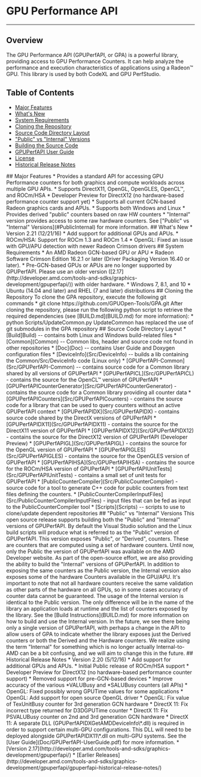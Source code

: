 # GPU Performance API
---

## Overview
The GPU Performance API (GPUPerfAPI, or GPA) is a powerful library, providing access to GPU Performance Counters.
It can help analyze the performance and execution characteristics of applications using a Radeon™ GPU. This library
is used by both CodeXL and GPU PerfStudio.

## Table of Contents
* [Major Features](#Major)
* [What's New](#WhatsNew)
* [System Requirements](#System)
* [Cloning the Repository](#Cloning)
* [Source Code Directory Layout](#Source)
* ["Public" vs "Internal" Versions](#PublicInternal)
* [Building the Source Code](BUILD.md)
* [GPUPerfAPI User Guide](Doc/GPUPerfAPI-UserGuide.pdf)
* [License](LICENSE)
* [Historical Release Notes](#HistoricalNotes)

<A NAME="Major">
## Major Features
* Provides a standard API for accessing GPU Performance counters for both graphics and compute workloads across multiple GPU APIs.
* Supports DirectX11, OpenGL, OpenGLES, OpenCL™, and ROCm/HSA
* Developer Preview for DirectX12 (no hardware-based performance counter support yet)
* Supports all current GCN-based Radeon graphics cards and APUs.
* Supports both Windows and Linux
* Provides derived "public" counters based on raw HW counters
* "Internal" version provides access to some raw hardware counters. See ["Public" vs "Internal" Versions](#PublicInternal) for more information.

<A NAME="WhatsNew">
## What's New
* Version 2.21 (12/21/16)
  * Add support for additional GPUs and APUs.
  * ROCm/HSA: Support for ROCm 1.3 and ROCm 1.4
  * OpenGL: Fixed an issue with GPU/APU detection with newer Radeon Crimson drivers

<A NAME="System">
## System Requirements
* An AMD Radeon GCN-based GPU or APU
* Radeon Software Crimson Edition 16.2.1 or later (Driver Packaging Version 16.40 or later).
* Pre-GCN-based GPUs or APUs are no longer supported by GPUPerfAPI. Please use an older version ([2.17](http://developer.amd.com/tools-and-sdks/graphics-development/gpuperfapi/)) with older hardware.
* Windows 7, 8.1, and 10
* Ubuntu (14.04 and later) and RHEL (7 and later) distributions

<A NAME="Cloning">
## Cloning the Repository
To clone the GPA repository, execute the following git commands
 * git clone https://github.com/GPUOpen-Tools/GPA.git
After cloning the repository, please run the following python script to retrieve the required dependencies (see [BUILD.md](BUILD.md) for more information):
 * python Scripts/UpdateCommon.py
UpdateCommon has replaced the use of git submodules in the GPA repository

<A NAME="Source">
## Source Code Directory Layout
* [Build]Build) -- contains both Linux and Windows build-related files
* [Common](Common) -- Common libs, header and source code not found in other repositories
* [Doc](Doc) -- contains User Guide and Doxygen configuration files
* [DeviceInfo](Src/DeviceInfo) -- builds a lib containing the Common/Src/DeviceInfo code (Linux only)
* [GPUPerfAPI-Common](Src/GPUPerfAPI-Common) -- contains source code for a Common library shared by all versions of GPUPerfAPI
* [GPUPerfAPICL](Src/GPUPerfAPICL) - contains the source for the OpenCL™ version of GPUPerfAPI
* [GPUPerfAPICounterGenerator](Src/GPUPerfAPICounterGenerator) - contains the source code for a Common library providing all counter data
* [GPUPerfAPICounters](Src/GPUPerfAPICounters) - contains the source code for a library that can be used to query counters without an active GPUPerfAPI context
* [GPUPerfAPIDX](Src/GPUPerfAPIDX) - contains source code shared by the DirectX versions of GPUPerfAPI
* [GPUPerfAPIDX11](Src/GPUPerfAPIDX11) - contains the source for the DirectX11 version of GPUPerfAPI
* [GPUPerfAPIDX12](Src/GPUPerfAPIDX12) - contains the source for the DirectX12 version of GPUPerfAPI (Developer Preview)
* [GPUPerfAPIGL](Src/GPUPerfAPIGL) - contains the source for the OpenGL version of GPUPerfAPI
* [GPUPerfAPIGLES](Src/GPUPerfAPIGLES) - contains the source for the OpenGLES version of GPUPerfAPI
* [GPUPerfAPIHSA](Src/GPUPerfAPIHSA) - contains the source for the ROCm/HSA version of GPUPerfAPI
* [GPUPerfAPIUnitTests](Src/GPUPerfAPIUnitTests) - contains a small set of unit tests for GPUPerfAPI
* [PublicCounterCompiler](Src/PublicCounterCompiler) - source code for a tool to generate C++ code for public counters from text files defining the counters.
* [PublicCounterCompilerInputFiles](Src/PublicCounterCompilerInputFiles) - input files that can be fed as input to the PublicCounterCompiler tool
* [Scripts](Scripts) -- scripts to use to clone/update dependent repositories

<A NAME="PublicInternal">
## "Public" vs "Internal" Versions
This open source release supports building both the "Public" and "Internal" versions of GPUPerfAPI. By default the Visual Studio solution and the Linux build scripts
will produce what is referred to as the "Public" version of GPUPerfAPI. This version exposes "Public", or "Derived", counters. These are counters that are computed
using a set of hardware counters. Until now, only the Public the version of GPUPerfAPI was available on the AMD Developer website. As part of the open-source effort,
we are also providing the ability to build the "Internal" versions of GPUPerfAPI. In addition to exposing the same counters as the Public version, the Internal version
also exposes some of the hardware Counters available in the GPU/APU. It's important to note that not all hardware counters receive the same validation as other parts of
the hardware on all GPUs, so in some cases accuracy of counter data cannot be guaranteed.  The usage of the Internal version is identical to the Public version. The only difference will be in the
name of the library an application loads at runtime and the list of counters exposed by the library. See the [Build Instructions](BUILD.md) for more information on how
to build and use the Internal version. In the future, we see there being only a single version of GPUPerfAPI, with perhaps a change in the API to allow users of GPA to
indicate whether the library exposes just the Derived counters or both the Derived and the Hardware counters.  We realize using the term "Internal" for something which is
no longer actually Internal-to-AMD can be a bit confusing, and we will aim to change this in the future.

<A NAME="HistoricalNotes">
## Historical Release Notes
* Version 2.20 (5/12/16)
  * Add support for additional GPUs and APUs.
  * Initial Public release of ROCm/HSA support
  * Developer Preview for DirectX12 (no hardware-based performance counter support)
  * Removed support for pre-GCN-based devices
  * Improve accuracy of the various *VALUBusy and *SALUBusy counters (all APIs)
  * OpenGL: Fixed possibly wrong GPUTime values for some applications
  * OpenGL: Add support for open source OpenGL driver
  * OpenGL: Fix value of TexUnitBusy counter for 3rd generation GCN hardware
  * DirectX 11: Fix incorrect type returned for D3DGPUTime counter
  * DirectX 11: Fix PSVALUBusy counter on 2nd and 3rd generation GCN hardware
  * DirectX 11: A separate DLL (GPUPerfAPIDXGetAMDDeviceInfo\*.dll) is required in order to support certain multi-GPU configurations. This DLL will need to be deployed alongside GPUPerfAPIDX11\*.dll on multi-GPU systems. See the [User Guide](Doc/GPUPerfAPI-UserGuide.pdf) for more information.
* [Version 2.17](http://developer.amd.com/tools-and-sdks/graphics-development/gpuperfapi/)
* [Earlier Releases](http://developer.amd.com/tools-and-sdks/graphics-development/gpuperfapi/gpuperfapi-historical-release-notes/)

